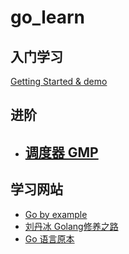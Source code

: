 # go_learn


## 入门学习

[Getting Started & demo](./doc/getting_started.md)

## 进阶

- [调度器 GMP]()
  - 


## 学习网站

- [Go by example](https://gobyexample.com/)
- [刘丹冰 Golang修养之路](https://www.yuque.com/aceld/)
- [Go 语言原本](https://golang.design/under-the-hood/)